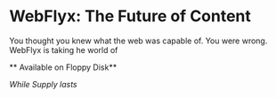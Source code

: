 # WebFlyx: The Future of Content

You thought you knew what the web was capable of. You were wrong. WebFlyx is taking he world of 

** Available on Floppy Disk**

*While Supply lasts*